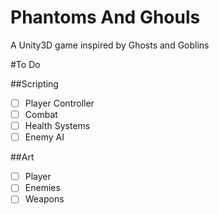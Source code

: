# Phantoms And Ghouls
A Unity3D game inspired by Ghosts and Goblins

#To Do

##Scripting
- [ ] Player Controller
- [ ] Combat
- [ ] Health Systems
- [ ] Enemy AI

##Art

- [ ] Player
- [ ] Enemies
- [ ] Weapons
